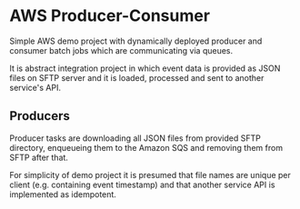 # AWS Producer-Consumer
Simple AWS demo project with dynamically deployed producer and consumer batch jobs which are communicating via queues. 

It is abstract integration project in which event data is provided as JSON files on SFTP server and it is loaded, processed and sent to another service's API. 

## Producers
Producer tasks are downloading all JSON files from provided SFTP directory, enqueueing them to the Amazon SQS and removing them from SFTP after that.

For simplicity of demo project it is presumed that file names are unique per client (e.g. containing event timestamp) and that another service API is implemented as idempotent.